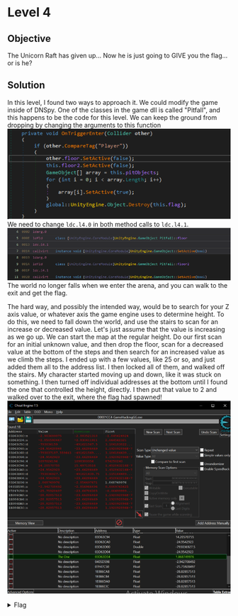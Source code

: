 # Level 4

## Objective
The Unicorn Raft has given up... Now he is just going to GIVE you the flag... or is he?

## Solution
In this level, I found two ways to approach it. We could modify the game inside of DNSpy. One of the classes in the game
dll is called "Pitfall", and this happens to be the code for this level. We can keep the ground from dropping by changing 
the arguments to this function
<br/>
<img alt="Level 4 DNSpy" src="L4 dnSpy Code.png" title="DNSpy IL COde" />
<br/>
We need to change `ldc.l4.0` in both method calls to `ldc.l4.1`.
<br/>
<img alt="Level 4 DNSpy" src="L4 dnSpy IL Code.png" title="DNSpy IL COde" />
<br/>
The world no longer falls when we enter the arena, and you can walk to the exit and get the flag.

The hard way, and possibly the intended way, would be to search for your Z axis value, or whatever axis the game engine 
uses to determine height. To do this, we need to fall down the world, and use the stairs to scan for an increase or decreased
value. Let's just assume that the value is increasing as we go up. We can start the map at the regular height. Do our first
scan for an initial unknown value, and then drop the floor, scan for a decreased value at the bottom of the steps and then 
search for an increased value as we climb the steps. I ended up with a few values, like 25 or so, and just added them all
to the address list. I then locked all of them, and walked off the stairs. My character started moving up and down, like 
it was stuck on something. I then turned off individual addresses at the bottom until I found the one that controlled 
the height, directly. I then put that value to 2 and walked over to the exit, where the flag had spawned!
<br/>
<img alt="Level 4 CE" src="L4 CE Search.png" title="CE Search" />
<br/>

<details>
<summary>Flag</summary>
GHCTF{You_should_play_basketball}  
<br/>
<img alt="Level 4 solution" height="400" src="L4.png" title="Flag" width="400"/>
</details>
